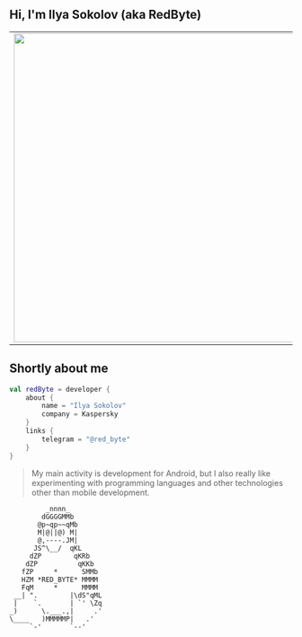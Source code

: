 ## Hi, I'm Ilya Sokolov (aka RedByte)

<p align="center">
  <table>
  <tr>
      <td>
        <img 
             width="550px" 
             align="left" 
             src="https://github-readme-stats.vercel.app/api/top-langs/?username=i-redbyte&langs_count=12&layout=compact&theme=tokyonight"/>
    </td>
      <td>
        <img 
             width="550px" 
             src="https://github-readme-stats.vercel.app/api?username=i-redbyte&count_private=true&theme=tokyonight" />
    </td>
  </tr>   
</table>
</p>

## Shortly about me

```kotlin
val redByte = developer {
    about {
        name = "Ilya Sokolov"
        company = Kaspersky
    }
    links {
        telegram = "@red_byte"
    }
}
```

>My main activity is development for Android, but I also really like experimenting with programming languages and other technologies other than mobile development.


```
         _nnnn_
        dGGGGMMb
       @p~qp~~qMb
       M|@||@) M|
       @,----.JM|
      JS^\__/  qKL
     dZP        qKRb
    dZP          qKKb
   fZP     *      SMMb
   HZM *RED_BYTE* MMMM
   FqM     *      MMMM
 __| ".        |\dS"qML
 |    `.       | `' \Zq
_)      \.___.,|     .'
\____   )MMMMMP|   .'
     `-'       `--' 
```
